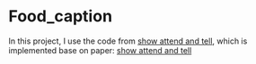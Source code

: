 # Food_caption

In this project, I use the code from [show attend and tell](https://github.com/jazzsaxmafia/show_attend_and_tell.tensorflow), which is implemented base on paper: [show attend and tell](https://arxiv.org/abs/1502.03044)
